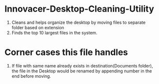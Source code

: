 # Innovacer-Desktop-Cleaning-Utility
1. Cleans and helps organize the desktop by moving files to separate folder based on extension
2. Finds the top 10 largest files in the system.

# Corner cases this file handles
1. If file with same name already exists in destination(Documents folder), the file in the Desktop would be renamed by     appending number in the end before moving.



